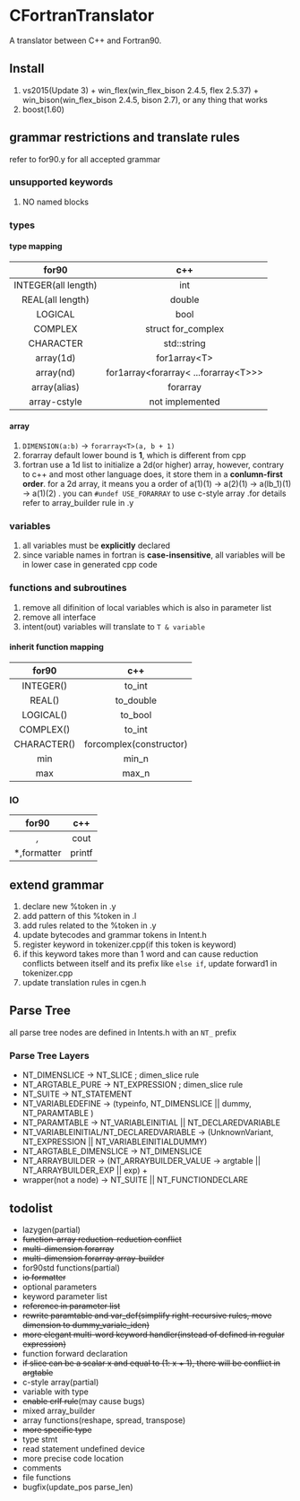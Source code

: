 # CFortranTranslator
A translator between C++ and Fortran90.

## Install
1. vs2015(Update 3) + win_flex(win_flex_bison 2.4.5, flex 2.5.37) + win_bison(win_flex_bison 2.4.5, bison 2.7), or any thing that works
2. boost(1.60)

## grammar restrictions and translate rules
refer to for90.y for all accepted grammar
### unsupported keywords

1. NO named blocks

### types
#### type mapping

|for90|c++|
|:-:|:-:|
|INTEGER(all length)|int|
|REAL(all length)|double|
|LOGICAL|bool|
|COMPLEX|struct for_complex|
|CHARACTER|std::string|
|array(1d)|for1array&lt;T&gt;|
|array(nd)|for1array&lt;forarray&lt; ...forarray&lt;T&gt;&gt;&gt;|
|array(alias)|forarray|
|array-cstyle|not implemented|

#### array
1. `DIMENSION(a:b)` -> `forarray<T>(a, b + 1)`
2. forarray default lower bound is **1**, which is different from cpp
3. fortran use a 1d list to initialize a 2d(or higher) array, however, contrary to c++ and most other language does, it store them in a **conlumn-first order**. for a 2d array, it means you a order of a(1)(1) -> a(2)(1) -> a(lb_1)(1) -> a(1)(2) . you can `#undef USE_FORARRAY` to use c-style array .for details refer to array_builder rule in .y

### variables
1. all variables must be **explicitly** declared
2. since variable names in fortran is **case-insensitive**, all variables will be in lower case in generated cpp code

### functions and subroutines
1. remove all difinition of local variables which is also in parameter list
2. remove all interface
3. intent(out) variables will translate to `T & variable`

#### inherit function mapping
|for90|c++|
|:-:|:-:|
|INTEGER()|to_int|
|REAL()|to_double|
|LOGICAL()|to_bool|
|COMPLEX()|to_int|
|CHARACTER()|forcomplex(constructor)|
|min|min_n|
|max|max_n|

### IO
|for90|c++|
|:-:|:-:|
|*,*|cout|
|*,formatter|printf|

## extend grammar
1. declare new %token in .y
2. add pattern of this %token in .l
3. add rules related to the %token in .y
4. update bytecodes and grammar tokens in Intent.h
5. register keyword in tokenizer.cpp(if this token is keyword)
6. if this keyword takes more than 1 word and can cause reduction conflicts between itself and its prefix like `else if`, update forward1 in tokenizer.cpp
7. update translation rules in cgen.h

## Parse Tree
all parse tree nodes are defined in Intents.h with an `NT_` prefix
### Parse Tree Layers
- NT_DIMENSLICE -> NT_SLICE ; dimen_slice rule
- NT_ARGTABLE_PURE -> NT_EXPRESSION ; dimen_slice rule
- NT_SUITE -> NT_STATEMENT
- NT_VARIABLEDEFINE -> (typeinfo, NT_DIMENSLICE || dummy, NT_PARAMTABLE )
- NT_PARAMTABLE -> NT_VARIABLEINITIAL || NT_DECLAREDVARIABLE
- NT_VARIABLEINITIAL/NT_DECLAREDVARIABLE -> (UnknownVariant, NT_EXPRESSION || NT_VARIABLEINITIALDUMMY)
- NT_ARGTABLE_DIMENSLICE -> NT_DIMENSLICE
- NT_ARRAYBUILDER -> (NT_ARRAYBUILDER_VALUE -> argtable || NT_ARRAYBUILDER_EXP || exp) +
- wrapper(not a node) -> NT_SUITE || NT_FUNCTIONDECLARE

## todolist
- lazygen(partial)
- ~~function-array reduction-reduction conflict~~
- ~~multi-dimension forarray~~
- ~~multi-dimension forarray array-builder~~
- for90std functions(partial)
- ~~io formatter~~
- optional parameters
- keyword parameter list
- ~~reference in parameter list~~
- ~~rewrite paramtable and var_def(simplify right-recursive rules, move dimension to dummy_variale_iden)~~
- ~~more elegant multi-word keyword handler(instead of defined in regular expression)~~
- function forward declaration
- ~~if slice can be a scalar x and equal to (1: x + 1), there will be conflict in argtable~~
- c-style array(partial)
- variable with type
- ~~enable crlf rule~~(may cause bugs)
- mixed array_builder
- array functions(reshape, spread, transpose)
- ~~more specific type~~
- type stmt
- read statement undefined device
- more precise code location
- comments
- file functions
- bugfix(update_pos parse_len)

